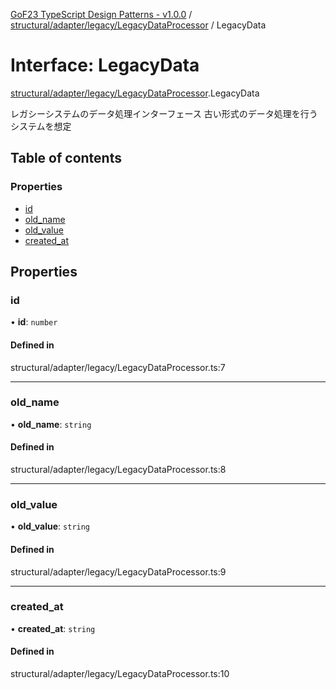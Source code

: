 [GoF23 TypeScript Design Patterns - v1.0.0](../README.md) / [structural/adapter/legacy/LegacyDataProcessor](../modules/structural_adapter_legacy_LegacyDataProcessor.md) / LegacyData

# Interface: LegacyData

[structural/adapter/legacy/LegacyDataProcessor](../modules/structural_adapter_legacy_LegacyDataProcessor.md).LegacyData

レガシーシステムのデータ処理インターフェース
古い形式のデータ処理を行うシステムを想定

## Table of contents

### Properties

- [id](structural_adapter_legacy_LegacyDataProcessor.LegacyData.md#id)
- [old\_name](structural_adapter_legacy_LegacyDataProcessor.LegacyData.md#old_name)
- [old\_value](structural_adapter_legacy_LegacyDataProcessor.LegacyData.md#old_value)
- [created\_at](structural_adapter_legacy_LegacyDataProcessor.LegacyData.md#created_at)

## Properties

### id

• **id**: `number`

#### Defined in

structural/adapter/legacy/LegacyDataProcessor.ts:7

___

### old\_name

• **old\_name**: `string`

#### Defined in

structural/adapter/legacy/LegacyDataProcessor.ts:8

___

### old\_value

• **old\_value**: `string`

#### Defined in

structural/adapter/legacy/LegacyDataProcessor.ts:9

___

### created\_at

• **created\_at**: `string`

#### Defined in

structural/adapter/legacy/LegacyDataProcessor.ts:10
